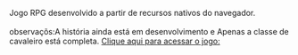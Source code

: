 Jogo RPG desenvolvido a partir de recursos nativos do navegador.<br/><br/>
observaçõs:A história ainda está em desenvolvimento e Apenas a classe de cavaleiro está completa.
[Clique aqui para acessar o jogo: ](https://marinsantos.github.io/Landng-Page-2/)
